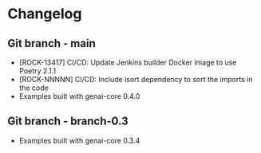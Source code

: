 # Changelog

## Git branch - main

* [ROCK-13417] CI/CD: Update Jenkins builder Docker image to use Poetry 2.1.1
* [ROCK-NNNNN] CI/CD: Include isort dependency to sort the imports in the code
* Examples built with genai-core 0.4.0

## Git branch - branch-0.3

* Examples built with genai-core 0.3.4